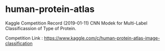 # human-protein-atlas

Kaggle Competition Record (2019-01-11)
CNN Modek for Multi-Label Classificassion of Type of Protein.

Competition Link : https://www.kaggle.com/c/human-protein-atlas-image-classification

